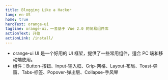 ```yaml
---
title: Blogging Like a Hacker
lang: en-US
home: true
heroText: orange-ui
tagline: orange-ui，一套基于 Vue 2.0 的简易组件库
actionText: 开始
actionLink: /install/
---
```


* orange-ui UI 是一个好用的 UI 框架，提供了一些常用组件，适合 PC 端和移动端使用。
* 组件：Button-按钮、Input-输入框、Grip-网格、Layout-布局、Toast-弹窗、Tabs-标签、Popover-弹出层、Collapse-手风琴
